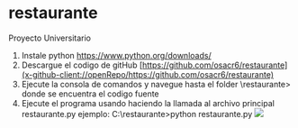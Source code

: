 # restaurante
Proyecto Universitario

1. Instale python https://www.python.org/downloads/
2. Descargue el codigo de gitHub [https://github.com/osacr6/restaurante](x-github-client://openRepo/https://github.com/osacr6/restaurante)
3. Ejecute la consola de comandos y navegue hasta el folder \restaurante> donde se encuentra el codigo fuente
4. Ejecute el programa usando haciendo la llamada al archivo principal restaurante.py ejemplo: C:\restaurante>python restaurante.py
![](https://s4.gifyu.com/images/2021-04-18_12-58-04.gif)
